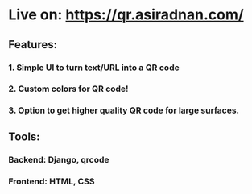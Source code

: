 # Live on:  https://qr.asiradnan.com/
## Features:
### 1. Simple UI to turn text/URL into a QR code
### 2. Custom colors for QR code!
### 3. Option to get higher quality QR code for large surfaces.

## Tools:
### Backend: Django, qrcode 
### Frontend: HTML, CSS